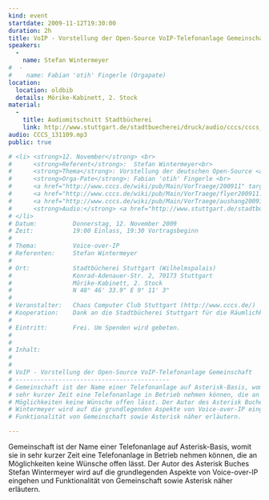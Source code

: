 ```yaml
---
kind: event
startdate: 2009-11-12T19:30:00
duration: 2h
title: VoIP - Vorstellung der Open-Source VoIP-Telefonanlage Gemeinschaft
speakers:
  -
    name: Stefan Wintermeyer
#  -
#    name: Fabian 'otih' Fingerle (Orgapate)
location:
  location: oldbib
  details: Mörike-Kabinett, 2. Stock
material:
  -
    title: Audiomitschnitt Stadtbücherei
    link: http://www.stuttgart.de/stadtbuecherei/druck/audio/cccs/cccs_audio.htm#12
audio: CCCS_131109.mp3
public: true

# <li> <strong>12. November</strong> <br>
#      <strong>Referent</strong>:  Stefan Wintermeyer<br>
#      <strong>Thema</strong>: Vorstellung der deutschen Open-Source <a class="twikiLink" href="/wiki/bin/view/Main/VoIP">VoIP</a>-Telefonanlage Gemeinschaft und Asterisk<br>
#      <strong>Orga-Pate</strong>: Fabian 'otih' Fingerle <br>
#      <a href="http://www.cccs.de/wiki/pub/Main/VorTraege/200911" target="_top">Pressetext 11/2009</a> <br>
#      <a href="http://www.cccs.de/wiki/pub/Main/VorTraege/flyer200911.pdf" target="_top">Flyer 11/2009</a> <br>
#      <a href="http://www.cccs.de/wiki/pub/Main/VorTraege/aushang200911.pdf" target="_top">Aushang 11/2009</a> <br>
#      <strong>Audio:</strong> <a href="http://www.stuttgart.de/stadtbuecherei/druck/audio/cccs/cccs_audio.htm#12" target="_top">http://www.stuttgart.de/stadtbuecherei/druck/aud›
# </li>
# Datum:          Donnerstag, 12. November 2009
# Zeit:           19:00 Einlass, 19:30 Vortragsbeginn
#
# Thema:          Voice-over-IP
# Referenten:     Stefan Wintermeyer
#
# Ort:            Stadtbücherei Stuttgart (Wilhelmspalais)
#                 Konrad-Adenauer-Str. 2, 70173 Stuttgart
#                 Mörike-Kabinett, 2. Stock
#                 N 48° 46' 33.9" E 9° 11' 3"
#
# Veranstalter:   Chaos Computer Club Stuttgart (http://www.cccs.de/)
# Kooperation:    Dank an die Stadtbücherei Stuttgart für die Räumlichkeiten!
#
# Eintritt:       Frei. Um Spenden wird gebeten.
#
#
# Inhalt:
#
#
# VoIP - Vorstellung der Open-Source VoIP-Telefonanlage Gemeinschaft
# -------------------------------------------
# Gemeinschaft ist der Name einer Telefonanlage auf Asterisk-Basis, womit sie in
# sehr kurzer Zeit eine Telefonanlage in Betrieb nehmen können, die an
# Möglichkeiten keine Wünsche offen lässt. Der Autor des Asterisk Buches Stefan
# Wintermeyer wird auf die grundlegenden Aspekte von Voice-over-IP eingehen und
# Funktionalität von Gemeinschaft sowie Asterisk näher erläutern.

---
```

Gemeinschaft ist der Name einer Telefonanlage auf Asterisk-Basis, womit sie in
sehr kurzer Zeit eine Telefonanlage in Betrieb nehmen können, die an
Möglichkeiten keine Wünsche offen lässt. Der Autor des Asterisk Buches Stefan
Wintermeyer wird auf die grundlegenden Aspekte von Voice-over-IP eingehen und
Funktionalität von Gemeinschaft sowie Asterisk näher erläutern.


